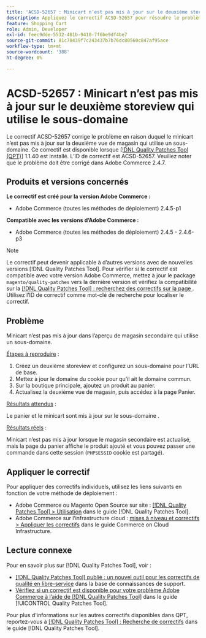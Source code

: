 ```yaml
---
title: 'ACSD-52657 : Minicart n’est pas mis à jour sur le deuxième storeview qui utilise le sous-domaine'
description: Appliquez le correctif ACSD-52657 pour résoudre le problème Adobe Commerce en raison duquel le minicart n’est pas mis à jour dans la seconde vue de magasin qui utilise un sous-domaine.
feature: Shopping Cart
role: Admin, Developer
exl-id: feec9dde-5532-481b-9410-7f6be9df4be7
source-git-commit: 81c78439f7c243437b7b76dc80560c847af95ace
workflow-type: tm+mt
source-wordcount: '388'
ht-degree: 0%

---
```


# ACSD-52657 : Minicart n’est pas mis à jour sur le deuxième storeview qui utilise le sous-domaine

Le correctif ACSD-52657 corrige le problème en raison duquel le minicart n’est pas mis à jour sur la deuxième vue de magasin qui utilise un sous-domaine. Ce correctif est disponible lorsque [[!DNL Quality Patches Tool (QPT)]](https://experienceleague.adobe.com/fr/docs/commerce-knowledge-base/kb/announcements/commerce-announcements/magento-quality-patches-released-new-tool-to-self-serve-quality-patches) 1.1.40 est installé. L’ID de correctif est ACSD-52657. Veuillez noter que le problème doit être corrigé dans Adobe Commerce 2.4.7.

## Produits et versions concernés

**Le correctif est créé pour la version Adobe Commerce :**

* Adobe Commerce (toutes les méthodes de déploiement) 2.4.5-p1

**Compatible avec les versions d’Adobe Commerce :**

* Adobe Commerce (toutes les méthodes de déploiement) 2.4.5 - 2.4.6-p3

>[!NOTE]
>
>Le correctif peut devenir applicable à d’autres versions avec de nouvelles versions [!DNL Quality Patches Tool]. Pour vérifier si le correctif est compatible avec votre version Adobe Commerce, mettez à jour le package `magento/quality-patches` vers la dernière version et vérifiez la compatibilité sur la [[!DNL Quality Patches Tool] : recherchez des correctifs sur la page ](https://experienceleague.adobe.com/tools/commerce-quality-patches/index.html?lang=fr). Utilisez l’ID de correctif comme mot-clé de recherche pour localiser le correctif.

## Problème

Minicart n’est pas mis à jour dans l’aperçu de magasin secondaire qui utilise un sous-domaine.

<u>Étapes à reproduire</u> :

1. Créez un deuxième storeview et configurez un sous-domaine pour l’URL de base.
1. Mettez à jour le domaine du cookie pour qu’il ait le domaine commun.
1. Sur la boutique principale, ajoutez un produit au panier.
1. Actualisez la deuxième vue de magasin, puis accédez à la page Panier.

<u>Résultats attendus</u> :

Le panier et le minicart sont mis à jour sur le sous-domaine .

<u>Résultats réels</u> :

Minicart n’est pas mis à jour lorsque le magasin secondaire est actualisé, mais la page du panier affiche le produit ajouté et vous pouvez passer une commande dans cette session (`PHPSESSID` cookie est partagé).

## Appliquer le correctif

Pour appliquer des correctifs individuels, utilisez les liens suivants en fonction de votre méthode de déploiement :

* Adobe Commerce ou Magento Open Source sur site : [[!DNL Quality Patches Tool] > Utilisation](/help/tools/quality-patches-tool/usage.md) dans le guide [!DNL Quality Patches Tool].
* Adobe Commerce sur l’infrastructure cloud : [mises à niveau et correctifs > Appliquer les correctifs](https://experienceleague.adobe.com/docs/commerce-cloud-service/user-guide/develop/upgrade/apply-patches.html?lang=fr) dans le guide Commerce on Cloud Infrastructure.

## Lecture connexe

Pour en savoir plus sur [!DNL Quality Patches Tool], voir :

* [[!DNL Quality Patches Tool] publié : un nouvel outil pour les correctifs de qualité en libre-service](https://experienceleague.adobe.com/fr/docs/commerce-knowledge-base/kb/announcements/commerce-announcements/magento-quality-patches-released-new-tool-to-self-serve-quality-patches) dans la base de connaissances de support.
* [Vérifiez si un correctif est disponible pour votre problème Adobe Commerce à l’aide de  [!DNL Quality Patches Tool]](/help/tools/quality-patches-tool/patches-available-in-qpt/check-patch-for-magento-issue-with-magento-quality-patches.md) dans le guide [!UICONTROL Quality Patches Tool].


Pour plus d&#39;informations sur les autres correctifs disponibles dans QPT, reportez-vous à [[!DNL Quality Patches Tool] : Recherche de correctifs](https://experienceleague.adobe.com/tools/commerce-quality-patches/index.html?lang=fr) dans le guide [!DNL Quality Patches Tool].
